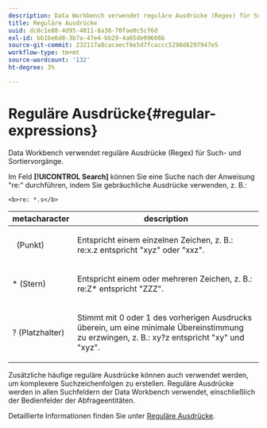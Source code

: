 ```yaml
---
description: Data Workbench verwendet reguläre Ausdrücke (Regex) für Such- und Sortiervorgänge.
title: Reguläre Ausdrücke
uuid: dc8c1e88-4d95-4011-8a38-70fae0c5cf6d
exl-id: bb1be6d8-3b7a-47e4-bb29-4a65de99666b
source-git-commit: 232117a8cacaecf8e5d7fcaccc5290d6297947e5
workflow-type: tm+mt
source-wordcount: '132'
ht-degree: 3%

---
```


# Reguläre Ausdrücke{#regular-expressions}

Data Workbench verwendet reguläre Ausdrücke (Regex) für Such- und Sortiervorgänge.

Im Feld **[!UICONTROL Search]** können Sie eine Suche nach der Anweisung &quot;re:&quot; durchführen, indem Sie gebräuchliche Ausdrücke verwenden, z. B.:

```
<b>re: *.s</b>
```

<table id="table_BA125AB039794EE382B33003BE4E0AFB"> 
 <thead> 
  <tr> 
   <th colname="col1" class="entry"> metacharacter </th> 
   <th colname="col2" class="entry"> description </th> 
  </tr> 
 </thead>
 <tbody> 
  <tr> 
   <td colname="col1"> <p>  (Punkt) </p> </td> 
   <td colname="col2"> <p>Entspricht einem einzelnen Zeichen, z. B.: <span class="filepath"> re:x.z </span> entspricht "xyz" oder "xxz". </p> </td> 
  </tr> 
  <tr> 
   <td colname="col1"> <p>* (Stern) </p> </td> 
   <td colname="col2"> <p>Entspricht einem oder mehreren Zeichen, z. B.: <span class="filepath"> re:Z* </span> entspricht "ZZZ". </p> </td> 
  </tr> 
  <tr> 
   <td colname="col1"> <p>? (Platzhalter) </p> </td> 
   <td colname="col2"> <p>Stimmt mit 0 oder 1 des vorherigen Ausdrucks überein, um eine minimale Übereinstimmung zu erzwingen, z. B.: <span class="filepath"> xy?z </span> entspricht "xy" und "xyz". </p> </td> 
  </tr> 
 </tbody> 
</table>

Zusätzliche häufige reguläre Ausdrücke können auch verwendet werden, um komplexere Suchzeichenfolgen zu erstellen. Reguläre Ausdrücke werden in allen Suchfeldern der Data Workbench verwendet, einschließlich der Bedienfelder der Abfrageentitäten.

Detaillierte Informationen finden Sie unter [Reguläre Ausdrücke](https://experienceleague.adobe.com/docs/data-workbench/using/dataset/c-dataset-constr.html#Regular_Expressions).
